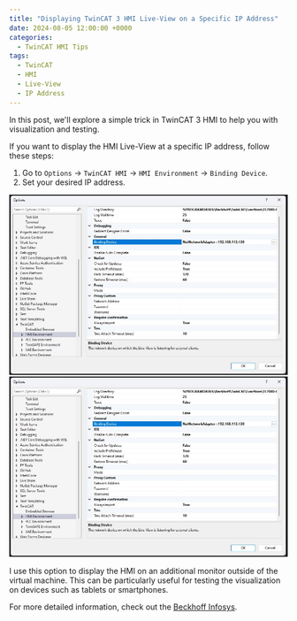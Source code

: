 ```yaml
---
title: "Displaying TwinCAT 3 HMI Live-View on a Specific IP Address"
date: 2024-08-05 12:00:00 +0000
categories: 
  - TwinCAT HMI Tips
tags:
  - TwinCAT
  - HMI
  - Live-View
  - IP Address
---
```


In this post, we'll explore a simple trick in TwinCAT 3 HMI to help you with visualization and testing.

If you want to display the HMI Live-View at a specific IP address, follow these steps:

1. Go to `Options` -> `TwinCAT HMI` -> `HMI Environment` -> `Binding Device`.
2. Set your desired IP address.

![HMI Live-View Configuration](assets/images/2024-08-05-twincat-3-hmi-live-view.jpeg)
![HMI Live-View Configuration](assets/images/2024-08-05-twincat-3-hmi-live-view.jpeg)

I use this option to display the HMI on an additional monitor outside of the virtual machine. This can be particularly useful for testing the visualization on devices such as tablets or smartphones.

For more detailed information, check out the [Beckhoff Infosys](https://lnkd.in/dXsbJMKV).
